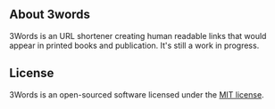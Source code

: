 ## About 3words
3Words is an URL shortener creating human readable links that would appear in printed books and publication. It's still a work in progress.

## License

3Words is an open-sourced software licensed under the [MIT license](https://opensource.org/licenses/MIT).
